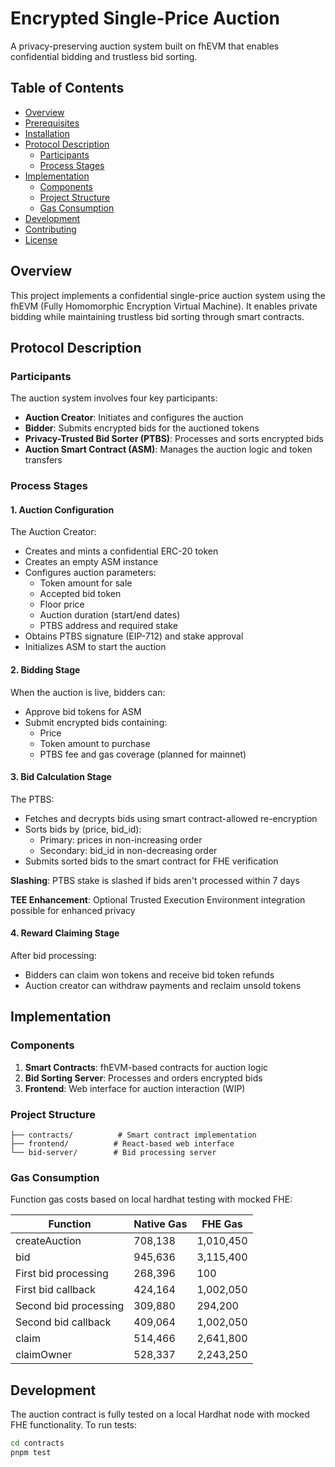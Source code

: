 # Encrypted Single-Price Auction

A privacy-preserving auction system built on fhEVM that enables confidential bidding and trustless bid sorting.

## Table of Contents

- [Overview](#overview)
- [Prerequisites](#prerequisites)
- [Installation](#installation)
- [Protocol Description](#protocol-description)
  - [Participants](#participants)
  - [Process Stages](#process-stages)
- [Implementation](#implementation)
  - [Components](#components)
  - [Project Structure](#project-structure)
  - [Gas Consumption](#gas-consumption)
- [Development](#development)
- [Contributing](#contributing)
- [License](#license)

## Overview

This project implements a confidential single-price auction system using the fhEVM (Fully Homomorphic Encryption Virtual Machine). It enables private bidding while maintaining trustless bid sorting through smart contracts.

## Protocol Description

### Participants

The auction system involves four key participants:

- **Auction Creator**: Initiates and configures the auction
- **Bidder**: Submits encrypted bids for the auctioned tokens
- **Privacy-Trusted Bid Sorter (PTBS)**: Processes and sorts encrypted bids
- **Auction Smart Contract (ASM)**: Manages the auction logic and token transfers

### Process Stages

#### 1. Auction Configuration

The Auction Creator:

- Creates and mints a confidential ERC-20 token
- Creates an empty ASM instance
- Configures auction parameters:
  - Token amount for sale
  - Accepted bid token
  - Floor price
  - Auction duration (start/end dates)
  - PTBS address and required stake
- Obtains PTBS signature (EIP-712) and stake approval
- Initializes ASM to start the auction

#### 2. Bidding Stage

When the auction is live, bidders can:

- Approve bid tokens for ASM
- Submit encrypted bids containing:
  - Price
  - Token amount to purchase
  - PTBS fee and gas coverage (planned for mainnet)

#### 3. Bid Calculation Stage

The PTBS:

- Fetches and decrypts bids using smart contract-allowed re-encryption
- Sorts bids by (price, bid_id):
  - Primary: prices in non-increasing order
  - Secondary: bid_id in non-decreasing order
- Submits sorted bids to the smart contract for FHE verification

**Slashing**: PTBS stake is slashed if bids aren't processed within 7 days

**TEE Enhancement**: Optional Trusted Execution Environment integration possible for enhanced privacy

#### 4. Reward Claiming Stage

After bid processing:

- Bidders can claim won tokens and receive bid token refunds
- Auction creator can withdraw payments and reclaim unsold tokens

## Implementation

### Components

1. **Smart Contracts**: fhEVM-based contracts for auction logic
2. **Bid Sorting Server**: Processes and orders encrypted bids
3. **Frontend**: Web interface for auction interaction (WIP)

### Project Structure

```
├── contracts/          # Smart contract implementation
├── frontend/          # React-based web interface
└── bid-server/        # Bid processing server
```

### Gas Consumption

Function gas costs based on local hardhat testing with mocked FHE:

| Function              | Native Gas | FHE Gas   |
| --------------------- | ---------- | --------- |
| createAuction         | 708,138    | 1,010,450 |
| bid                   | 945,636    | 3,115,400 |
| First bid processing  | 268,396    | 100       |
| First bid callback    | 424,164    | 1,002,050 |
| Second bid processing | 309,880    | 294,200   |
| Second bid callback   | 409,064    | 1,002,050 |
| claim                 | 514,466    | 2,641,800 |
| claimOwner            | 528,337    | 2,243,250 |

## Development

The auction contract is fully tested on a local Hardhat node with mocked FHE functionality. To run tests:

```bash
cd contracts
pnpm test
```
